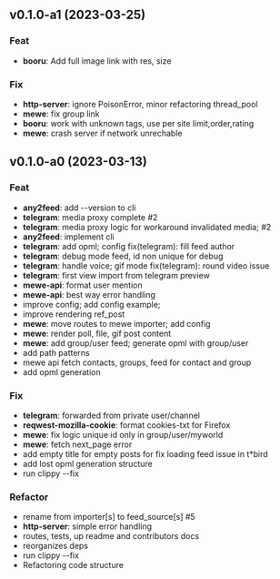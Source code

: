 ## v0.1.0-a1 (2023-03-25)

### Feat

- **booru**: Add full image link with res, size

### Fix

- **http-server**: ignore PoisonError, minor refactoring thread_pool
- **mewe**: fix group link
- **booru**: work with unknown tags, use per site limit,order,rating
- **mewe**: crash server if network unrechable

## v0.1.0-a0 (2023-03-13)

### Feat

- **any2feed**: add --version to cli
- **telegram**: media proxy complete #2
- **telegram**: media proxy logic for workaround invalidated media; #2
- **any2feed**: implement cli
- **telegram**: add opml; config fix(telegram): fill feed author
- **telegram**: debug mode feed, id non unique for debug
- **telegram**: handle voice; gif mode fix(telegram): round video issue
- **telegram**: first view import from telegram preview
- **mewe-api**: format user mention
- **mewe-api**: best way error handling
- improve config; add config example;
- improve rendering ref_post
- **mewe**: move routes to mewe importer; add config
- **mewe**: render poll, file, gif post content
- **mewe**: add group/user feed; generate opml with group/user
- add path patterns
- mewe api fetch contacts, groups, feed for contact and group
- add opml generation

### Fix

- **telegram**: forwarded from private user/channel
- **reqwest-mozilla-cookie**: format cookies-txt for Firefox
- **mewe**: fix logic unique id only in  group/user/myworld
- **mewe**: fetch next_page error
- add empty title for empty posts for fix loading feed issue in t*bird
- add lost opml generation structure
- run clippy --fix

### Refactor

- rename from importer[s] to feed_source[s] #5
- **http-server**: simple error handling
- routes, tests, up readme and contributors docs
- reorganizes deps
- run clippy --fix
- Refactoring code structure
